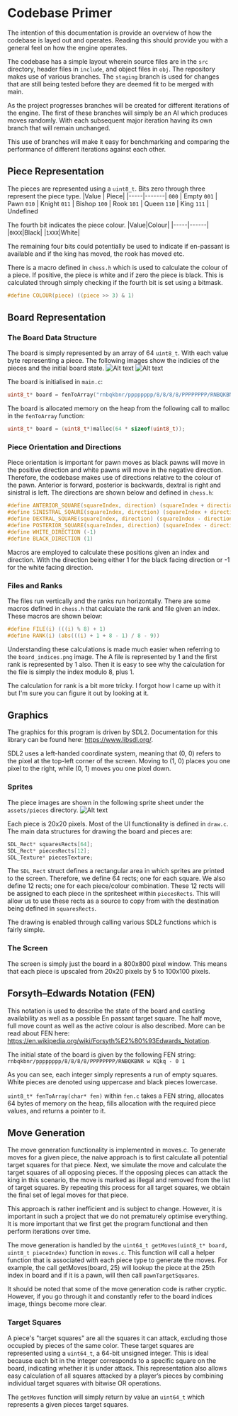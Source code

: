 # Codebase Primer
The intention of this documentation is provide an overview of how the codebase is layed out and operates. Reading this should provide you with a general feel on how the engine operates.

The codebase has a simple layout wherein source files are in the `src` directory, header files in `include`, and object files in `obj`. The repository makes use of various branches. The `staging` branch is used for changes that are still being tested before they are deemed fit to be merged with main. 

As the project progresses branches will be created for different iterations of the engine. The first of these branches will simply be an AI which produces moves randomly. With each subsequent major iteration having its own branch that will remain unchanged. 

This use of branches will make it easy for benchmarking and comparing the performance of different iterations against each other.

## Piece Representation

The pieces are represented using a `uint8_t`. Bits zero through three represent the piece type.
|Value | Piece|
|-----|-------|
`000` | Empty
`001` | Pawn
`010` | Knight
`011` | Bishop
`100` | Rook
`101` | Queen
`110` | King
`111` | Undefined

The fourth bit indicates the piece colour.
|Value|Colour|
|-----|------|
|`0XXX`|Black|
|`1XXX`|White|

The remaining four bits could potentially be used to indicate if en-passant is available and if the king has moved, the rook has moved etc.

There is a macro defined in `chess.h` which is used to calculate the colour of a piece. If positive, the piece is white and if zero the piece is black. This is calculated through simply checking if the fourth bit is set using a bitmask.
```C
#define COLOUR(piece) ((piece >> 3) & 1)
```

## Board Representation
### The Board Data Structure
The board is simply represented by an array of 64 `uint8_t`. With each value byte representing a piece. The following images show the indicies of the pieces and the initial board state.
![Alt text](board_indices.png)
![Alt text](board.png)

The board is initialised in `main.c`:
```C
uint8_t* board = fenToArray("rnbqkbnr/pppppppp/8/8/8/8/PPPPPPPP/RNBQKBNR");
```
The board is allocated memory on the heap from the following call to malloc in the `fenToArray` function:
```C
uint8_t* board = (uint8_t*)malloc(64 * sizeof(uint8_t));
```

### Piece Orientation and Directions
Piece orientation is important for pawn moves as black pawns will move in the positive direction and white pawns will move in the negative direction. Therefore, the codebase makes use of directions relative to the colour of the pawn. Anterior is forward, posterior is backwards, dextral is right and sinistral is left. The directions are shown below and defined in `chess.h`:
```C
#define ANTERIOR_SQUARE(squareIndex, direction) (squareIndex + direction * 8)
#define SINISTRAL_SQAURE(squareIndex, direction) (squareIndex + direction)
#define DEXTRAL_SQUARE(squareIndex, direction) (squareIndex - direction)
#define POSTERIOR_SQUARE(squareIndex, direction) (squareIndex - direction * 8)
#define WHITE_DIRECTION (-1)
#define BLACK_DIRECTION (1)
```

Macros are employed to calculate these positions given an index and direction. With the direction being either 1 for the black facing direction or -1 for the white facing direction.

### Files and Ranks
The files run vertically and the ranks run horizontally. There are some macros defined in `chess.h` that calculate the rank and file given an index. These macros are shown below:
```C
#define FILE(i) (((i) % 8) + 1)
#define RANK(i) (abs(((i) + 1 + 8 - 1) / 8 - 9))
```

Understanding these calculations is made much easier when referring to the `board_indices.png` image. The A file is represented by 1 and the first rank is represented by 1 also. Then it is easy to see why the calculation for the file is simply the index modulo 8, plus 1.

The calculation for rank is a bit more tricky. I forgot how I came up with it but I'm sure you can figure it out by looking at it.

## Graphics
The graphics for this program is driven by SDL2. Documentation for this library can be found here: https://www.libsdl.org/.

SDL2 uses a left-handed coordinate system, meaning that (0, 0) refers to the pixel at the top-left corner of the screen. Moving to (1, 0) places you one pixel to the right, while (0, 1) moves you one pixel down.

### Sprites
The piece images are shown in the following sprite sheet under the `assets/pieces` directory.
![Alt text](../assets/pieces/pieces.png)

Each piece is 20x20 pixels. Most of the UI functionality is defined in `draw.c`. The main data structures for drawing the board and pieces are:
```C
SDL_Rect* squaresRects[64];
SDL_Rect* piecesRects[12];
SDL_Texture* piecesTexture;
```

The `SDL_Rect` struct defines a rectangular area in which sprites are printed to the screen. Therefore, we define 64 rects; one for each square. We also define 12 rects; one for each piece/colour combination. These 12 rects will be assigned to each piece in the spritesheet within `piecesRects`. This will allow us to use these rects as a source to copy from with the destination being defined in `squaresRects`.

The drawing is enabled through calling various SDL2 functions which is fairly simple.

### The Screen
The screen is simply just the board in a 800x800 pixel window. This means that each piece is upscaled from 20x20 pixels by 5 to 100x100 pixels.

## Forsyth–Edwards Notation (FEN)
This notation is used to describe the state of the board and castling availability as well as a possible En passant target square. The half move, full move count as well as the active colour is also described. More can be read about FEN here: https://en.wikipedia.org/wiki/Forsyth%E2%80%93Edwards_Notation.

The initial state of the board is given by the following FEN string:
`rnbqkbnr/pppppppp/8/8/8/8/PPPPPPPP/RNBQKBNR w KQkq - 0 1`

As you can see, each integer simply represents a run of empty squares. White pieces are denoted using uppercase and black pieces lowercase.

`uint8_t* fenToArray(char* fen)` within `fen.c` takes a FEN string, allocates 64 bytes of memory on the heap, fills allocation with the required piece values, and returns a pointer to it. 

## Move Generation
The move generation functionality is implemented in moves.c. To generate moves for a given piece, the naive approach is to first calculate all potential target squares for that piece. Next, we simulate the move and calculate the target squares of all opposing pieces. If the opposing pieces can attack the king in this scenario, the move is marked as illegal and removed from the list of target squares. By repeating this process for all target squares, we obtain the final set of legal moves for that piece.

This approach is rather inefficient and is subject to change. However, it is important in such a project that we do not prematurely optimise everything. It is more important that we first get the program functional and then perform iterations over time.

The move generation is handled by the `uint64_t getMoves(uint8_t* board, uint8_t pieceIndex)` function in `moves.c`. This function will call a helper function that is associated with each piece type to generate the moves. For example, the call getMoves(board, 25) will lookup the piece at the 25th index in board and if it is a pawn, will then call `pawnTargetSquares`. 

It should be noted that some of the move generation code is rather cryptic. However, if you go through it and constantly refer to the board indices image, things become more clear.

### Target Squares 
A piece's "target squares" are all the squares it can attack, excluding those occupied by pieces of the same color. These target squares are represented using a `uint64_t`, a 64-bit unsigned integer. This is ideal because each bit in the integer corresponds to a specific square on the board, indicating whether it is under attack. This representation also allows easy calculation of all squares attacked by a player’s pieces by combining individual target squares with bitwise OR operations. 

The `getMoves` function will simply return by value an `uint64_t` which represents a given pieces target squares. 